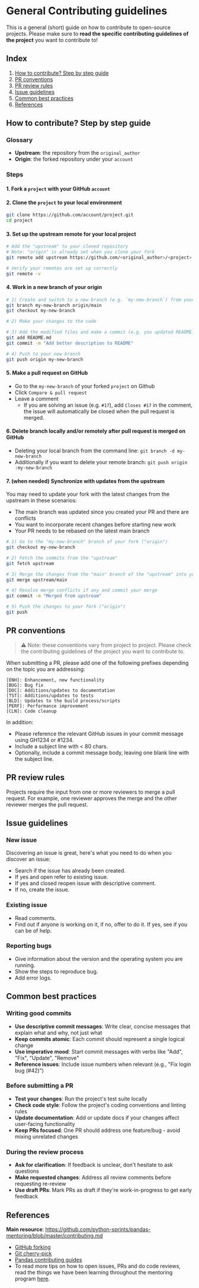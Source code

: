 
# General Contributing guidelines

This is a general (short) guide on how to contribute to open-source projects. Please make sure to **read the specific contributing guidelines of the project** you want to contribute to!

## Index
1. [How to contribute? Step by step guide](#how-to-contribute-step-by-step-guide)
2. [PR conventions](#pr-conventions)
3. [PR review rules](#pr-review-rules)
4. [Issue guidelines](#issue-guidelines)
5. [Common best practices](#common-best-practices)
6. [References](#references)

## How to contribute? Step by step guide

### Glossary
- **Upstream**: the repository from the `original_author`
- **Origin**: the forked repository under your `account`

### Steps

#### 1. Fork a `project` with your GitHub `account`

#### 2. Clone the `project` to your local environment

```sh
git clone https://github.com/account/project.git
cd project
```

#### 3. Set up the upstream remote for your local project

```sh
# Add the "upstream" to your cloned repository
# Note: "origin" is already set when you clone your fork
git remote add upstream https://github.com/<original_author>/<project>.git

# Verify your remotes are set up correctly
git remote -v
```

#### 4. Work in a new branch of your origin

```sh
# 1) Create and switch to a new branch (e.g. `my-new-branch`) from your origin/main branch
git branch my-new-branch origin/main
git checkout my-new-branch

# 2) Make your changes to the code

# 3) Add the modified files and make a commit (e.g. you updated README.md)
git add README.md
git commit -m "Add better description to README"

# 4) Push to your new branch
git push origin my-new-branch
```

#### 5. Make a pull request on GitHub

* Go to the `my-new-branch` of your forked `project` on Github
* Click `Compare & pull request`
* Leave a comment
    * If you are solving an issue (e.g. `#17`), add `Closes #17` in the comment, the issue will automatically be closed when the pull request is merged.

#### 6. Delete branch locally and/or remotely after pull request is merged on GitHub

* Deleting your local branch from the command line: `git branch -d my-new-branch`
* Additionally if you want to delete your remote branch: `git push origin :my-new-branch`

#### 7. (when needed) Synchronize with updates from the upstream

You may need to update your fork with the latest changes from the upstream in these scenarios:
- The main branch was updated since you created your PR and there are conflicts
- You want to incorporate recent changes before starting new work
- Your PR needs to be rebased on the latest main branch

```sh
# 1) Go to the "my-new-branch" branch of your fork ("origin")
git checkout my-new-branch

# 2) Fetch the commits from the "upstream"
git fetch upstream

# 3) Merge the changes from the "main" branch of the "upstream" into your the "my-new-branch" branch of your "origin"
git merge upstream/main

# 4) Resolve merge conflicts if any and commit your merge
git commit -m "Merged from upstream"

# 5) Push the changes to your fork ("origin")
git push
```

## PR conventions

> ⚠️ Note: these conventions vary from project to project. Please check the contributing guidelines of the project you want to contribute to.

When submitting a PR, please add one of the following prefixes depending on the topic you are addressing:

    [ENH]: Enhancement, new functionality
    [BUG]: Bug fix
    [DOC]: Additions/updates to documentation
    [TST]: Additions/updates to tests
    [BLD]: Updates to the build process/scripts
    [PERF]: Performance improvement
    [CLN]: Code cleanup

In addition:
- Please reference the relevant GitHub issues in your commit message using GH1234 or #1234.
- Include a subject line with < 80 chars.
- Optionally, include a commit message body, leaving one blank line with the subject line.

## PR review rules

Projects require the input from one or more reviewers to merge a pull request. For example, one reviewer approves the merge and the other reviewer merges the pull request.

## Issue guidelines

### New issue

Discovering an issue is great, here's what you need to do when you discover an issue:
* Search if the issue has already been created.
* If yes and open refer to existing issue.
* If yes and closed reopen issue with descriptive comment.
* If no, create the issue.

### Existing issue

* Read comments.
* Find out if anyone is working on it, if no, offer to do it. If yes, see if you can be of help.

### Reporting bugs

* Give information about the version and the operating system you are running.
* Show the steps to reproduce bug.
* Add error logs.

## Common best practices

### Writing good commits

- **Use descriptive commit messages**: Write clear, concise messages that explain what and why, not just what
- **Keep commits atomic**: Each commit should represent a single logical change
- **Use imperative mood**: Start commit messages with verbs like "Add", "Fix", "Update", "Remove"
- **Reference issues**: Include issue numbers when relevant (e.g., "Fix login bug (#42)")

### Before submitting a PR

- **Test your changes**: Run the project's test suite locally
- **Check code style**: Follow the project's coding conventions and linting rules
- **Update documentation**: Add or update docs if your changes affect user-facing functionality
- **Keep PRs focused**: One PR should address one feature/bug - avoid mixing unrelated changes

### During the review process

- **Ask for clarification**: If feedback is unclear, don't hesitate to ask questions
- **Make requested changes**: Address all review comments before requesting re-review
- **Use draft PRs**: Mark PRs as draft if they're work-in-progress to get early feedback

## References

**Main resource**: https://github.com/python-sprints/pandas-mentoring/blob/master/contributing.md

* [GitHub forking](https://gist.github.com/Chaser324/ce0505fbed06b947d962)  
* [Git cherry-pick](https://git-scm.com/docs/git-cherry-pick)
* [Pandas contributing guides](https://pandas.pydata.org/pandas-docs/stable/development/contributing.html)
* To read more tips on how to open issues, PRs and do code reviews, read the things we have been learning throughout the mentoring program [here](https://github.com/python-sprints/pandas-mentoring/blob/master/LEARNING_POINTS.md).
